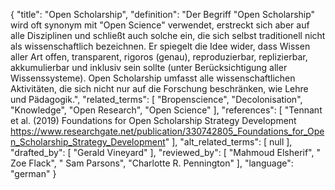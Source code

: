{
    "title": "Open Scholarship",
    "definition": "Der Begriff \"Open Scholarship\" wird oft synonym mit \"Open Science\" verwendet, erstreckt sich aber auf alle Disziplinen und schließt auch solche ein, die sich selbst traditionell nicht als wissenschaftlich bezeichnen. Er spiegelt die Idee wider, dass Wissen aller Art offen, transparent, rigoros (genau), reproduzierbar, replizierbar, akkumulierbar und inklusiv sein sollte (unter Berücksichtigung aller Wissenssysteme). Open Scholarship umfasst alle wissenschaftlichen Aktivitäten, die sich nicht nur auf die Forschung beschränken, wie Lehre und Pädagogik.",
    "related_terms": [
        "Bropenscience",
        "Decolonisation",
        "Knowledge",
        "Open Research",
        "Open Science"
    ],
    "references": [
        "Tennant et al. (2019) Foundations for Open Scholarship Strategy Development https://www.researchgate.net/publication/330742805_Foundations_for_Open_Scholarship_Strategy_Development"
    ],
    "alt_related_terms": [
        null
    ],
    "drafted_by": [
        "Gerald Vineyard"
    ],
    "reviewed_by": [
        "Mahmoud Elsherif",
        " Zoe Flack",
        " Sam Parsons",
        "Charlotte R. Pennington"
    ],
    "language": "german"
}